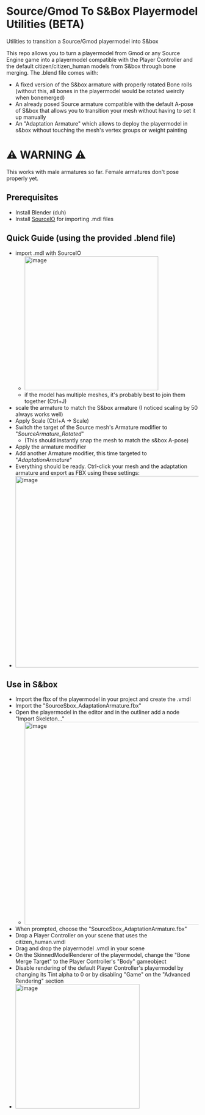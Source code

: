 # Source/Gmod To S&Box Playermodel Utilities (BETA)
Utilities to transition a Source/Gmod playermodel into S&amp;box

This repo allows you to turn a playermodel from Gmod or any Source Engine game into a playermodel compatible with the Player Controller and the default citizen/citizen_human models from S&box through bone merging.
The .blend file comes with:
- A fixed version of the S&box armature with properly rotated Bone rolls (without this, all bones in the playermodel would be rotated weirdly when bonemerged)
- An already posed Source armature compatible with the default A-pose of S&box that allows you to transition your mesh without having to set it up manually
- An "Adaptation Armature" which allows to deploy the playermodel in s&box without touching the mesh's vertex groups or weight painting

# ⚠️ WARNING ⚠️
This works with male armatures so far. Female armatures don't pose properly yet.

## Prerequisites
- Install Blender (duh)
- Install [SourceIO](https://github.com/REDxEYE/SourceIO) for importing .mdl files

## Quick Guide (using the provided .blend file)
- import .mdl with SourceIO
    - <img height="350" alt="image" src="https://github.com/user-attachments/assets/9509753f-8e7a-478e-a15d-3c82a08fbe64" />
    - if the model has multiple meshes, it's probably best to join them together (Ctrl+J)
- scale the armature to match the S&box armature (I noticed scaling by 50 always works well)
- Apply Scale (Ctrl+A -> Scale)
- Switch the target of the Source mesh's Armature modifier to "*SourceArmature_Rotated*"
  - (This should instantly snap the mesh to match the s&box A-pose)
- Apply the armature modifier
- Add another Armature modifier, this time targeted to "*AdaptationArmature*"
- Everything should be ready. Ctrl-click your mesh and the adaptation armature and export as FBX using these settings:
- <img height="500" alt="image" src="https://github.com/user-attachments/assets/faee66f0-86a9-4328-9360-fc8937b4e7d1" />

## Use in S&box
- Import the fbx of the playermodel in your project and create the .vmdl
- Import the "SourceSbox_AdaptationArmature.fbx"
- Open the playermodel in the editor and in the outliner add a node "Import Skeleton..."
    - <img width="899" height="529" alt="image" src="https://github.com/user-attachments/assets/5887280b-cfb8-4109-8a52-0088503076a2" />
- When prompted, choose the "SourceSbox_AdaptationArmature.fbx"
- Drop a Player Controller on your scene that uses the citizen_human.vmdl
- Drag and drop the playermodel .vmdl in your scene
- On the SkinnedModelRenderer of the playermodel, change the "Bone Merge Target" to the Player Controller's "Body" gameobject
- Disable rendering of the default Player Controller's playermodel by changing its Tint alpha to 0 or by disabling "Game" on the "Advanced Rendering" section
- <img width="325" alt="image" src="https://github.com/user-attachments/assets/c4fa117f-1eeb-4b75-90d4-1952bdcd2303" />




